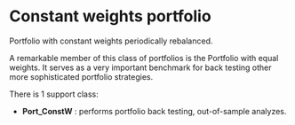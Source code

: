 
# Constant weights portfolio <a name="TOP"></a>
Portfolio with constant weights periodically rebalanced.

A remarkable member of this class of portfolios is the
Portfolio with equal weights. It serves as a very important benchmark
for back testing other more sophisticated portfolio strategies.   


There is 1 support class:

* **Port_ConstW** : performs portfolio back testing, out-of-sample analyzes.
